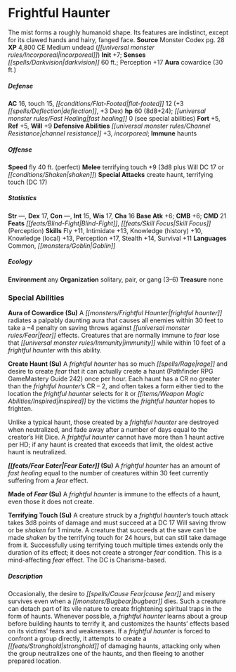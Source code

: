 ﻿---
cssclass: [monsters]
title1: Frightful Haunter
desc_short: The mist forms a roughly humanoid shape. Its features are indistinct,
  except for its clawed hands and hairy, fanged face.
title2: Frightful Haunter
CR: 8
sources:
- name: Monster Codex
  page: 28
  link: http://paizo.com/products/btpy9926?Pathfinder-Roleplaying-Game-Monster-Codex
XP: 4800
alignment: CE
size: Medium
type: undead
subtypes:
- incorporeal
initiative:
  bonus: 7
senses:
  darkvision: 60
auras:
- name: cowardice
  radius: 30
AC:
  AC: 16
  touch: 15
  flat_footed: 12
  components:
    deflection: 3
    dex: 3
HP:
  HP: 60
  long: 8d8+24
  fast_healing: 0
  fast_healing_weakness: see special abilities
saves:
  fort: 5
  ref: 5
  will: 9
defensive_abilities:
- channel resistance +3
- incorporeal
immunities:
- haunts
speeds:
  fly: 40
  fly_maneuverability: perfect
attacks:
  melee:
  - - text: terrifying touch +9 (3d8 plus Will DC 17 or shaken)
      entries:
      - - damage: 3d8
        - effect: Will DC 17 or shaken
      attack: terrifying touch
      bonus:
      - 9
  special:
  - create haunt
  - terrifying touch (DC 17)
ability_scores:
  STR:
  DEX: 17
  CON:
  INT: 15
  WIS: 17
  CHA: 16
BAB: 6
CMB: 6
CMD: 21
feats:
- name: Blind-Fight
- name: Skill Focus (Perception)
skills:
  Fly: 11
  Intimidate: 13
  Knowledge (history): 10
  Knowledge (local): 13
  Perception: 17
  Stealth: 14
  Survival: 11
languages:
- Common
- Goblin
ecology:
  environment: any
  organization: solitary, pair, or gang (3-6)
  treasure_type: none
special_abilities:
  Aura of Cowardice (Su): A frightful haunter radiates a palpably daunting aura that
    causes all enemies within 30 feet to take a -4 penalty on saving throws against
    fear effects. Creatures that are normally immune to fear lose that immunity while
    within 10 feet of a frightful haunter with this ability.
  Create Haunt (Su): |-
    A frightful haunter has so much rage and desire to create fear that it can actually create a haunt (Pathfinder RPG GameMastery Guide 242) once per hour. Each haunt has a CR no greater than the frightful haunter's CR - 2, and often takes a form either tied to the location the frightful haunter selects for it or inspired by the victims the frightful haunter hopes to frighten.

    Unlike a typical haunt, those created by a frightful haunter are destroyed when neutralized, and fade away after a number of days equal to the creator's Hit Dice. A frightful haunter cannot have more than 1 haunt active per HD; if any haunt is created that exceeds that limit, the oldest active haunt is neutralized.
  Fear Eater (Su): A frightful haunter has an amount of fast healing equal to the
    number of creatures within 30 feet currently suffering from a fear effect.
  Made of Fear (Su): A frightful haunter is immune to the effects of a haunt, even
    those it does not create.
  Terrifying Touch (Su): A creature struck by a frightful haunter's touch attack takes
    3d8 points of damage and must succeed at a DC 17 Will saving throw or be shaken
    for 1 minute. A creature that succeeds at the save can't be made shaken by the
    terrifying touch for 24 hours, but can still take damage from it. Successfully
    using terrifying touch multiple times extends only the duration of its effect;
    it does not create a stronger fear condition. This is a mind-affecting fear effect.
    The DC is Charisma-based.
desc_long: Occasionally, the desire to cause fear and misery survives even when a
  bugbear dies. Such a creature can detach part of its vile nature to create frightening
  spiritual traps in the form of haunts. Whenever possible, a frightful haunter learns
  about a group before building haunts to terrify it, and customizes the haunts' effects
  based on its victims' fears and weaknesses. If a frightful haunter is forced to
  confront a group directly, it attempts to create a stronghold of damaging haunts,
  attacking only when the group neutralizes one of the haunts, and then fleeing to
  another prepared location.

---

# Frightful Haunter
The mist forms a roughly humanoid shape. Its features are indistinct, except for its clawed hands and hairy, fanged face.
**Source** Monster Codex pg. 28
**XP** 4,800
CE Medium undead (_[[universal monster rules/Incorporeal|incorporeal]]_)
**Init** +7; **Senses** _[[spells/Darkvision|darkvision]]_ 60 ft.; Perception +17
**Aura** cowardice (30 ft.)

##### Defense

**AC** 16, touch 15, _[[conditions/Flat-Footed|flat-footed]]_ 12 (+3 _[[spells/Deflection|deflection]]_, +3 Dex)
**hp** 60 (8d8+24); _[[universal monster rules/Fast Healing|fast healing]]_ 0 (see special abilities)
**Fort** +5, **Ref** +5, **Will** +9
**Defensive Abilities** _[[universal monster rules/Channel Resistance|channel resistance]]_ +3, _incorporeal_; **Immune** haunts

##### Offense
**Speed** fly 40 ft. (perfect)
**Melee** terrifying touch +9 (3d8 plus Will DC 17 or _[[conditions/Shaken|shaken]]_)
**Special Attacks** create haunt, terrifying touch (DC 17)

##### Statistics
**Str** —, **Dex** 17, **Con** —, **Int** 15, **Wis** 17, **Cha** 16
**Base Atk** +6; **CMB** +6; **CMD** 21
**Feats** _[[feats/Blind-Fight|Blind-Fight]]_, _[[feats/Skill Focus|Skill Focus]]_ (Perception)
**Skills** Fly +11, Intimidate +13, Knowledge (history) +10, Knowledge (local) +13, Perception +17, Stealth +14, Survival +11
**Languages** Common, _[[monsters/Goblin|Goblin]]_

##### Ecology

**Environment** any
**Organization** solitary, pair, or gang (3–6)
**Treasure** none

### Special Abilities

**Aura of Cowardice (Su)** A _[[monsters/Frightful Haunter|frightful haunter]]_ radiates a palpably daunting aura that causes all enemies within 30 feet to take a –4 penalty on saving throws against _[[universal monster rules/Fear|fear]]_ effects. Creatures that are normally immune to _fear_ lose that _[[universal monster rules/Immunity|immunity]]_ while within 10 feet of a _frightful haunter_ with this ability.

**Create Haunt (Su)** A _frightful haunter_ has so much _[[spells/Rage|rage]]_ and desire to create _fear_ that it can actually create a haunt (Pathfinder RPG GameMastery Guide 242) once per hour. Each haunt has a CR no greater than the _frightful haunter_’s CR – 2, and often takes a form either tied to the location the _frightful haunter_ selects for it or _[[items/Weapon Magic Abilities/Inspired|inspired]]_ by the victims the _frightful haunter_ hopes to frighten.

Unlike a typical haunt, those created by a _frightful haunter_ are destroyed when neutralized, and fade away after a number of days equal to the creator’s Hit Dice. A _frightful haunter_ cannot have more than 1 haunt active per HD; if any haunt is created that exceeds that limit, the oldest active haunt is neutralized.

**_[[feats/Fear Eater|Fear Eater]]_ (Su)** A _frightful haunter_ has an amount of _fast healing_ equal to the number of creatures within 30 feet currently suffering from a _fear_ effect.

**Made of _Fear_ (Su)** A _frightful haunter_ is immune to the effects of a haunt, even those it does not create.

**Terrifying Touch (Su)** A creature struck by a _frightful haunter_’s touch attack takes 3d8 points of damage and must succeed at a DC 17 Will saving throw or be _shaken_ for 1 minute. A creature that succeeds at the save can’t be made _shaken_ by the terrifying touch for 24 hours, but can still take damage from it. Successfully using terrifying touch multiple times extends only the duration of its effect; it does not create a stronger _fear_ condition. This is a mind-affecting _fear_ effect. The DC is Charisma-based.

##### Description

Occasionally, the desire to _[[spells/Cause Fear|cause fear]]_ and misery survives even when a _[[monsters/Bugbear|bugbear]]_ dies. Such a creature can detach part of its vile nature to create frightening spiritual traps in the form of haunts. Whenever possible, a _frightful haunter_ learns about a group before building haunts to terrify it, and customizes the haunts’ effects based on its victims’ fears and weaknesses. If a _frightful haunter_ is forced to confront a group directly, it attempts to create a _[[feats/Stronghold|stronghold]]_ of damaging haunts, attacking only when the group neutralizes one of the haunts, and then fleeing to another prepared location.